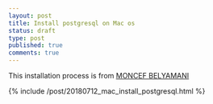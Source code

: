```yaml
---
layout: post
title: Install postgresql on Mac os
status: draft
type: post
published: true
comments: true
---
```

This installation process is from [MONCEF BELYAMANI](https://www.moncefbelyamani.com/how-to-install-postgresql-on-a-mac-with-homebrew-and-lunchy/)

{% include /post/20180712_mac_install_postgresql.html %}